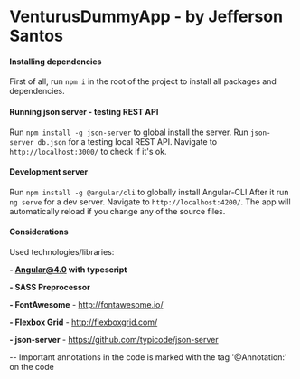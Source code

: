 # VenturusDummyApp - by Jefferson Santos

#### Installing dependencies

First of all, run `npm i` in the root of the project to install all packages and dependencies.

#### Running json server - testing REST API

Run `npm install -g json-server` to global install the server.
Run `json-server db.json` for a testing local REST API. Navigate to `http://localhost:3000/` to check if it's ok.



#### Development server

Run `npm install -g @angular/cli` to globally install Angular-CLI
After it run `ng serve` for a dev server. Navigate to `http://localhost:4200/`. The app will automatically reload if you change any of the source files.


#### Considerations

Used technologies/libraries:

**- Angular@4.0 with typescript**

**- SASS Preprocessor**

**- FontAwesome**  - http://fontawesome.io/

**- Flexbox Grid** - http://flexboxgrid.com/

**- json-server** - https://github.com/typicode/json-server

-- Important annotations in the code is marked with the tag '@Annotation:' on the code
